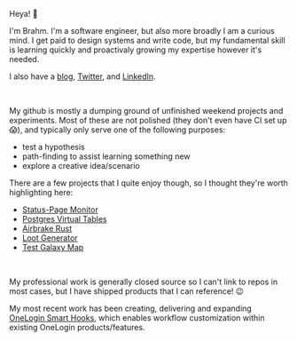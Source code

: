 
Heya! :wave:

I'm Brahm. I'm a software engineer, but also more broadly I am a curious mind. I get paid to design systems and write code, but my fundamental skill is learning quickly and proactivaly growing my expertise however it's needed.

I also have a [blog](https://brahmlower.io), [Twitter](https://twitter.com/bplower), and [LinkedIn](https://www.linkedin.com/in/brahm-lower).

<br>

My github is mostly a dumping ground of unfinished weekend projects and experiments. Most of these are not polished (they don't even have CI set up :scream:), and typically only serve one of the following purposes:

* test a hypothesis
* path-finding to assist learning something new
* explore a creative idea/scenario

There are a few projects that I quite enjoy though, so I thought they're worth highlighting here:

* [Status-Page Monitor](https://github.com/bplower/statuspage-monitor)
* [Postgres Virtual Tables](https://github.com/bplower/postgres-virtual-tables)
* [Airbrake Rust](https://github.com/kyrylo/airbrake-rust)
* [Loot Generator](https://github.com/bplower/loot-generator)
* [Test Galaxy Map](https://github.com/bplower/test-galaxy-map)

<br>

My professional work is generally closed source so I can't link to repos in most cases, but I have shipped products that I can reference! :wink:

My most recent work has been creating, delivering and expanding [OneLogin Smart Hooks](https://developers.onelogin.com/api-docs/2/smart-hooks/overview), which enables workflow customization within existing OneLogin products/features.  
